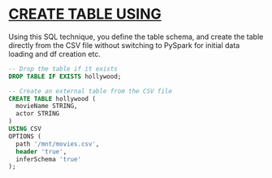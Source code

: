 # [CREATE TABLE USING](https://docs.databricks.com/en/sql/language-manual/sql-ref-syntax-ddl-create-table-using.html)

Using this SQL technique, you define the table schema, and create the table directly from the CSV file without switching to PySpark for initial data loading and df creation etc.

```sql
-- Drop the table if it exists
DROP TABLE IF EXISTS hollywood;

-- Create an external table from the CSV file
CREATE TABLE hollywood (
  movieName STRING,
  actor STRING
)
USING CSV
OPTIONS (
  path '/mnt/movies.csv',
  header 'true',
  inferSchema 'true'
);
```